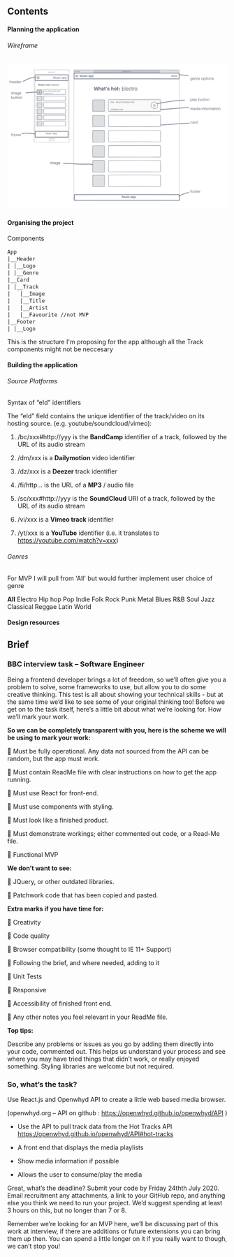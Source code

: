 <!-- TODO
wireframe app
set up file structure
fetch data from API
 -->

## Contents

#### Planning the application

###### Wireframe

<img src="https://github.com/jyotiiiii/music-app/blob/master/src/wireframe.jpg?raw=true" alt="Wireframe" width="600"/>

#### Organising the project

Components

```
App
|__Header
| |__Logo
| |__Genre
|__Card
| |__Track
|   |__Image
|   |__Title
|   |__Artist
|   |__Favourite //not MVP
|__Footer
| |__Logo
```

This is the structure I'm proposing for the app although all the Track components might not be neccesary

#### Building the application

###### Source Platforms

Syntax of “eId” identifiers

The “eId” field contains the unique identifier of the track/video on its hosting source. (e.g. youtube/soundcloud/vimeo):

1. /bc/xxx#http://yyy is the **BandCamp** identifier of a track, followed by the URL of its audio stream

2. /dm/xxx is a **Dailymotion** video identifier

3. /dz/xxx is a **Deezer** track identifier

4. /fi/http... is the URL of a **MP3** / audio file

5. /sc/xxx#http://yyy is the **SoundCloud** URI of a track, followed by the URL of its audio stream

6. /vi/xxx is a **Vimeo track** identifier

7. /yt/xxx is a **YouTube** identifier (i.e. it translates to https://youtube.com/watch?v=xxx)

###### Genres

For MVP I will pull from 'All' but would further implement user choice of genre

**All**
Electro
Hip hop
Pop
Indie
Folk
Rock
Punk
Metal
Blues
R&B
Soul
Jazz
Classical
Reggae
Latin
World

#### Design resources

## Brief

### BBC interview task – Software Engineer

Being a frontend developer brings a lot of freedom, so we’ll often give you a problem
to solve, some frameworks to use, but allow you to do some creative thinking. This
test is all about showing your technical skills - but at the same time we’d like to see
some of your original thinking too!
Before we get on to the task itself, here’s a little bit about what we’re looking for.
How we’ll mark your work.

**So we can be completely transparent with you, here is the scheme we will be using to mark your work:**

 Must be fully operational. Any data not sourced from the API can be random, but the app must work.

 Must contain ReadMe file with clear instructions on how to get the app running.

 Must use React for front-end.

 Must use components with styling.

 Must look like a finished product.

 Must demonstrate workings; either commented out code, or a Read-Me file.

 Functional MVP

**We don’t want to see:**

 JQuery, or other outdated libraries.

 Patchwork code that has been copied and pasted.

**Extra marks if you have time for:**

 Creativity

 Code quality

 Browser compatibility (some thought to IE 11+ Support)

 Following the brief, and where needed, adding to it

 Unit Tests

 Responsive

 Accessibility of finished front end.

 Any other notes you feel relevant in your ReadMe file.

**Top tips:**

Describe any problems or issues as you go by adding them directly into your code,
commented out. This helps us understand your process and see where you may
have tried things that didn’t work, or really enjoyed something.
Styling libraries are welcome but not required.

### So, what’s the task?

Use React.js and Openwhyd API to create a little web based media browser.

(openwhyd.org – API on github : https://openwhyd.github.io/openwhyd/API )

- Use the API to pull track data from the Hot Tracks API
  https://openwhyd.github.io/openwhyd/API#hot-tracks

- A front end that displays the media playlists

- Show media information if possible

- Allows the user to consume/play the media

Great, what’s the deadline?
Submit your code by Friday 24thth July 2020. Email recruitment any attachments, a
link to your GitHub repo, and anything else you think we need to run your project.
We’d suggest spending at least 3 hours on this, but no longer than 7 or 8.

Remember we’re looking for an MVP here, we’ll be discussing part of this work at
interview, if there are additions or future extensions you can bring them up then.
You can spend a little longer on it if you really want to though, we can’t stop you!
